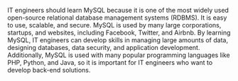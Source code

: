 IT engineers should learn MySQL because it is one of the most widely used open-source relational database management systems (RDBMS). It is easy to use, scalable, and secure. MySQL is used by many large corporations, startups, and websites, including Facebook, Twitter, and Airbnb. By learning MySQL, IT engineers can develop skills in managing large amounts of data, designing databases, data security, and application development. Additionally, MySQL is used with many popular programming languages like PHP, Python, and Java, so it is important for IT engineers who want to develop back-end solutions.
